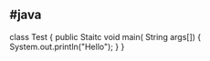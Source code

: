 #java
--------------------
class Test
{
      public Staitc void main( String args[])
      {
          System.out.println("Hello");
      }
}
